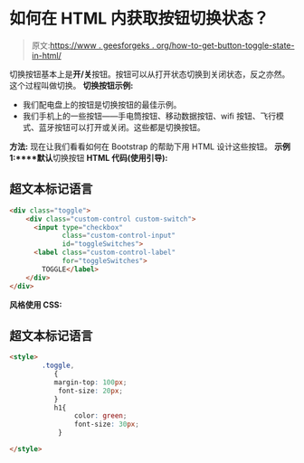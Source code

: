 # 如何在 HTML 内获取按钮切换状态？

> 原文:[https://www . geesforgeks . org/how-to-get-button-toggle-state-in-html/](https://www.geeksforgeeks.org/how-to-get-button-toggle-state-within-html/)

切换按钮基本上是**开/关**按钮。按钮可以从打开状态切换到关闭状态，反之亦然。这个过程叫做切换。
**切换按钮示例:**

*   我们配电盘上的按钮是切换按钮的最佳示例。
*   我们手机上的一些按钮——手电筒按钮、移动数据按钮、wifi 按钮、飞行模式、蓝牙按钮可以打开或关闭。这些都是切换按钮。

**方法:**
现在让我们看看如何在 Bootstrap 的帮助下用 HTML 设计这些按钮。
**示例 1:****默认**切换按钮
**HTML 代码(使用引导):**

## 超文本标记语言

```html
<div class="toggle">
    <div class="custom-control custom-switch">
      <input type="checkbox"
             class="custom-control-input"
             id="toggleSwitches">
      <label class="custom-control-label"
             for="toggleSwitches">
        TOGGLE</label>
    </div>
</div>
```

**风格使用 CSS:**

## 超文本标记语言

```html
<style>
        .toggle,
           {
           margin-top: 100px;
            font-size: 20px;
           }
           h1{
                color: green;
                font-size: 30px;
            }

</style>
```